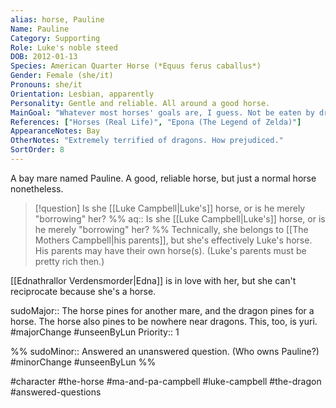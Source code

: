 ```yaml
---
alias: horse, Pauline
Name: Pauline
Category: Supporting
Role: Luke's noble steed
DOB: 2012-01-13
Species: American Quarter Horse (*Equus ferus caballus*)
Gender: Female (she/it)
Pronouns: she/it
Orientation: Lesbian, apparently
Personality: Gentle and reliable. All around a good horse.
MainGoal: "Whatever most horses' goals are, I guess. Not be eaten by dragons?"
References: ["Horses (Real Life)", "Epona (The Legend of Zelda)"]
AppearanceNotes: Bay
OtherNotes: "Extremely terrified of dragons. How prejudiced."
SortOrder: 8
---
```


A bay mare named Pauline. A good, reliable horse, but just a normal horse nonetheless.

>[!question] Is she [[Luke Campbell|Luke's]] horse, or is he merely "borrowing" her?
>%%
>aq:: Is she [[Luke Campbell|Luke's]] horse, or is he merely "borrowing" her?
>%%
>Technically, she belongs to [[The Mothers Campbell|his parents]], but she's effectively Luke's horse. His parents may have their own horse(s). (Luke's parents must be pretty rich then.)

[[Ednathrallor Verdensmorder|Edna]] is in love with her, but she can't reciprocate because she's a horse.

sudoMajor:: The horse pines for another mare, and the dragon pines for a horse. The horse also pines to be nowhere near dragons. This, too, is yuri.
#majorChange #unseenByLun 
Priority:: 1

%%
sudoMinor:: Answered an unanswered question. (Who owns Pauline?)
#minorChange #unseenByLun 
%%

#character #the-horse #ma-and-pa-campbell #luke-campbell #the-dragon #answered-questions 